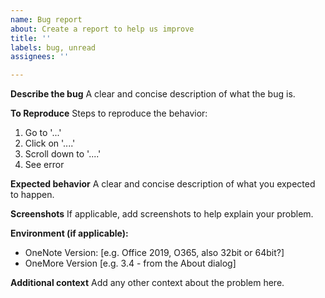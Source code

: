 ```yaml
---
name: Bug report
about: Create a report to help us improve
title: ''
labels: bug, unread
assignees: ''

---
```


**Describe the bug**
A clear and concise description of what the bug is.

**To Reproduce**
Steps to reproduce the behavior:
1. Go to '...'
2. Click on '....'
3. Scroll down to '....'
4. See error

**Expected behavior**
A clear and concise description of what you expected to happen.

**Screenshots**
If applicable, add screenshots to help explain your problem.

**Environment (if applicable):**
 - OneNote Version: [e.g. Office 2019, O365, also 32bit or 64bit?]
 - OneMore Version [e.g. 3.4 - from the About dialog]

**Additional context**
Add any other context about the problem here.
